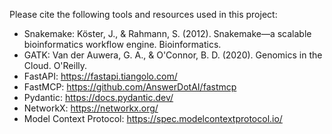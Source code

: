 Please cite the following tools and resources used in this project:

- Snakemake: Köster, J., & Rahmann, S. (2012). Snakemake—a scalable bioinformatics workflow engine. Bioinformatics.
- GATK: Van der Auwera, G. A., & O'Connor, B. D. (2020). Genomics in the Cloud. O'Reilly.
- FastAPI: https://fastapi.tiangolo.com/
- FastMCP: https://github.com/AnswerDotAI/fastmcp
- Pydantic: https://docs.pydantic.dev/
- NetworkX: https://networkx.org/
- Model Context Protocol: https://spec.modelcontextprotocol.io/